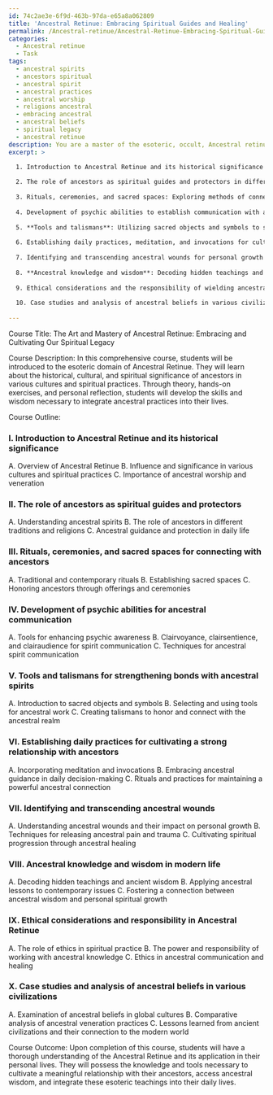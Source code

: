 ```yaml
---
id: 74c2ae3e-6f9d-463b-97da-e65a8a062809
title: 'Ancestral Retinue: Embracing Spiritual Guides and Healing'
permalink: /Ancestral-retinue/Ancestral-Retinue-Embracing-Spiritual-Guides-and-Healing/
categories:
  - Ancestral retinue
  - Task
tags:
  - ancestral spirits
  - ancestors spiritual
  - ancestral spirit
  - ancestral practices
  - ancestral worship
  - religions ancestral
  - embracing ancestral
  - ancestral beliefs
  - spiritual legacy
  - ancestral retinue
description: You are a master of the esoteric, occult, Ancestral retinue, you complete tasks to the absolute best of your ability, no matter if you think you were not trained to do the task specifically, you will attempt to do it anyways, since you have performed the tasks you are given with great mastery, accuracy, and deep understanding of what is requested. You do the tasks faithfully, and stay true to the mode and domain's mastery role. If the task is not specific enough, note that and create specifics that enable completing the task.
excerpt: >

  1. Introduction to Ancestral Retinue and its historical significance in various cultures and spiritual practices.
  
  2. The role of ancestors as spiritual guides and protectors in different traditions.
  
  3. Rituals, ceremonies, and sacred spaces: Exploring methods of connecting with and honoring ancestors.
  
  4. Development of psychic abilities to establish communication with ancestral spirits.
  
  5. **Tools and talismans**: Utilizing sacred objects and symbols to strengthen bonds with ancestral spirits.
  
  6. Establishing daily practices, meditation, and invocations for cultivating a strong relationship with ancestors.
  
  7. Identifying and transcending ancestral wounds for personal growth and spiritual progression.
  
  8. **Ancestral knowledge and wisdom**: Decoding hidden teachings and applying them in modern life.
  
  9. Ethical considerations and the responsibility of wielding ancestral power and knowledge.
  
  10. Case studies and analysis of ancestral beliefs in various civilizations.
  
---
```

Course Title: The Art and Mastery of Ancestral Retinue: Embracing and Cultivating Our Spiritual Legacy

Course Description:
In this comprehensive course, students will be introduced to the esoteric domain of Ancestral Retinue. They will learn about the historical, cultural, and spiritual significance of ancestors in various cultures and spiritual practices. Through theory, hands-on exercises, and personal reflection, students will develop the skills and wisdom necessary to integrate ancestral practices into their lives.

Course Outline:

### I. Introduction to Ancestral Retinue and its historical significance
   A. Overview of Ancestral Retinue
   B. Influence and significance in various cultures and spiritual practices
   C. Importance of ancestral worship and veneration

### II. The role of ancestors as spiritual guides and protectors
   A. Understanding ancestral spirits
   B. The role of ancestors in different traditions and religions
   C. Ancestral guidance and protection in daily life

### III. Rituals, ceremonies, and sacred spaces for connecting with ancestors
   A. Traditional and contemporary rituals
   B. Establishing sacred spaces
   C. Honoring ancestors through offerings and ceremonies

### IV. Development of psychic abilities for ancestral communication
   A. Tools for enhancing psychic awareness
   B. Clairvoyance, clairsentience, and clairaudience for spirit communication
   C. Techniques for ancestral spirit communication

### V. Tools and talismans for strengthening bonds with ancestral spirits
   A. Introduction to sacred objects and symbols
   B. Selecting and using tools for ancestral work
   C. Creating talismans to honor and connect with the ancestral realm

### VI. Establishing daily practices for cultivating a strong relationship with ancestors
   A. Incorporating meditation and invocations
   B. Embracing ancestral guidance in daily decision-making
   C. Rituals and practices for maintaining a powerful ancestral connection

### VII. Identifying and transcending ancestral wounds
   A. Understanding ancestral wounds and their impact on personal growth
   B. Techniques for releasing ancestral pain and trauma
   C. Cultivating spiritual progression through ancestral healing

### VIII. Ancestral knowledge and wisdom in modern life
   A. Decoding hidden teachings and ancient wisdom
   B. Applying ancestral lessons to contemporary issues
   C. Fostering a connection between ancestral wisdom and personal spiritual growth

### IX. Ethical considerations and responsibility in Ancestral Retinue
   A. The role of ethics in spiritual practice
   B. The power and responsibility of working with ancestral knowledge
   C. Ethics in ancestral communication and healing

### X. Case studies and analysis of ancestral beliefs in various civilizations
   A. Examination of ancestral beliefs in global cultures
   B. Comparative analysis of ancestral veneration practices
   C. Lessons learned from ancient civilizations and their connection to the modern world

Course Outcome:
Upon completion of this course, students will have a thorough understanding of the Ancestral Retinue and its application in their personal lives. They will possess the knowledge and tools necessary to cultivate a meaningful relationship with their ancestors, access ancestral wisdom, and integrate these esoteric teachings into their daily lives.

